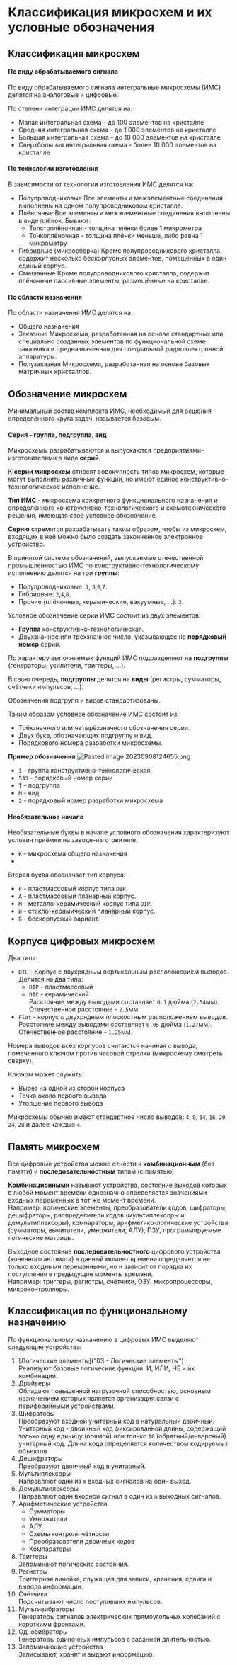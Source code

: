 # Классификация микросхем и их условные обозначения

## Классификация микросхем
#### По виду обрабатываемого сигнала

По виду обрабатываемого сигнала интегральные микросхемы (ИМС) делятся на аналоговые и цифровые.

По степени интеграции ИМС делятся на:
- Малая интегральная схема - до 100 элементов на кристалле
- Средняя интегральная схема - до 1 000 элементов на кристалле
- Большая интегральная схема - до 10 000 элементов на кристалле
- Сверхбольшая интегральная схема - более 10 000 элементов на кристалле

#### По технологии изготовления

В зависимости от технологии изготовления ИМС делятся на:
- Полупроводниковые
  Все элементы и межэлементные соединения выполнены на одном полупроводниковом кристалле.
- Плёночные
  Все элементы и межэлементные соединения выполнены в виде плёнок.
  Бывают:
  - Толстоплёночная - толщина плёнки более 1 микрометра
  - Тонкоплёночная - толщина плёнки меньше, либо равна 1 микрометру
- Гибридные (микросборка)
  Кроме полупроводникового кристалла, содержит несколько бескорпусных элементов, помещённых в один единый корпус.
- Смешанные
  Кроме полупроводникового кристалла, содержит плёночные пассивные элементы, размещённые на кристалле.

#### По области назначения

По области назначения ИМС делятся на:
- Общего назначения
- Заказные
  Микросхема, разработанная на основе стандартных или специально созданных элементов по функциональной схеме заказчика и предназначенная для специальной радиоэлектронной аппаратуры.
- Полузаказная
  Микросхема, разработанная на основе базовых матричных кристаллов.

## Обозначение микросхем

Минимальный состав комплекта ИМС, необходимый для решения определённого круга задач, называется базовым.

#### Серия - группа, подгруппа, вид

Микросхемы разрабатываются и выпускаются предприятиями-изготовителями в виде **серий**.

К **серии микросхем** относят совокупность типов микросхем, которые могут выполнять различные функции, но имеют единое конструктивно-технологическое исполнение.

**Тип ИМС** - микросхема конкретного функционального назначения и определённого конструктивно-технологического и схемотехнического решения, имеющая своё условное обозначение.

**Серию** стремятся разрабатывать таким образом, чтобы из микросхем, входящих в неё можно было создать законченное электронное устройство.

В принятой системе обозначений, выпускаемые отечественной промышленностью ИМС по конструктивно-технологическому исполнению делятся на три **группы**:
- Полупроводниковые: `1`, `5`,`6`,`7`.
- Гибридные: `2`,`4`,`8`.
- Прочие (плёночные, керамические, вакуумные, ...): `3`.

Условное обозначение серии ИМС состоит из двух элементов:
- **Группа** конструктивно-технологическая.
- Двухзначное или трёхзначное число, указывающее на **порядковый номер** серии.

По характеру выполняемых функций ИМС подразделяют на **подгруппы** (генераторы, усилители, триггеры, ...).

В свою очередь, **подгруппы** делятся на **виды** (регистры, сумматоры, счётчики импульсов, ...).

Обозначения подгрупп и видов стандартизованы.

Таким образом условное обозначение ИМС состоит из:
- Трёхзначного или четырёхзначного  обозначения серии.
- Двух букв, обозначающих подгруппу и вид.
- Порядкового номера разработки микросхемы.

**Пример обозначения**
![Pasted image 20230908124655.png](../Pasted%20image%2020230908124655.png#)
- `1` - группа конструктивно-технологическая
- `533` - порядковый номер серии
- `T` - подгруппа
- `M` - вид
- `2` - порядковый номер разработки микросхема

#### Необязательное начало

Необязательные буквы в начале условного обозначения характеризуют условия приёмки на заводе-изготовителе.
- `К` - микросхема общего назначения
- 
Вторая буква обозначает тип корпуса:
- `Р` - пластмассовый корпус типа `DIP`.
- `А` - пластмассовый планарный корпус.
- `М` - металло-керамический корпус типа `DIP`.
- `И` - стекло-керамический планарный корпус.
- `Б` - бескорпусный вариант.

## Корпуса цифровых микросхем

Два типа:
- `DIL` - Корпус с двухрядным вертикальным расположением выводов.  
    Делится на два типа:
	-  `DIP` - пластмассовый
	- `DIC` - керамический  
    Расстояние между выводами составляет `0.1` дюйма (`2.54`мм).  
    Отечественное расстояние - `2.5`мм.  
- `Flat` - корпус с двухрядным плоскостным расположением выводов.  
    Расстояние между выводами составляет `0.05` дюйма (`1.27`мм).  
    Отечественное расстояние - `1.25`мм.

Номера выводов всех корпусов считаются начиная с вывода, помеченного ключом против часовой стрелки (микросхему смотреть сверху).

Ключом может служить:
- Вырез на одной из сторон корпуса
- Точка около первого вывода
- Утолщение первого вывода

Микросхемы обычно имеют стандартное число выводов: `4`, `8`, `14`, `16`, `20`, `24`, `28` и далее каждые `4`.

## Память микросхем

Все цифровые устройства можно отнести к **комбинационным** (без памяти) и **последовательностным** типам (с памятью).

**Комбинационными** называют устройства, состояние выходов которых в любой момент времени однозначно определяется значениями входных переменных в тот же момент времени.  
Например: логические элементы, преобразователи кодов, шифраторы, дешифраторы, распределители кодов (мультиплексоры и демультиплексоры), компараторы, арифметико-логические устройства (сумматоры, вычитатели, умножители, АЛУ), ПЗУ, программируемые логические матрицы.

Выходное состояние **последовательностного** цифрового устройства (конечного автомата) в данный момент времени определяется не только входными переменными, но и зависит от порядка их поступления в предыдущие моменты времени.  
Например: триггеры, регистры, счётчики, ОЗУ, микропроцессоры, микроконтроллеры.

## Классификация по функциональному назначению

По функциональному назначению в цифровых ИМС выделяют следующие устройства:
1. [Логические элементы]("03 - Логические элементы")  
    Реализуют базовые логические функции: И, ИЛИ, НЕ и их комбинации.
2. Драйверы  
    Обладают повышенной нагрузочной способностью, основным назначением которых является организация связи с периферийными устройствами.
3. Шифраторы  
    Преобразуют входной унитарный код в натуральный двоичный.  
    Унитарный код - двоичный код фиксированной длины, содержащий только одну единицу (прямой) или только `10` (обратный/инверсный) унитарный код. Длина кода определяется количеством кодируемых объектов
4. Дешифраторы  
    Преобразуют двоичный код в унитарный.
5. Мультиплексоры  
    Направляют один из `m` входных сигналов на один выход.
6. Демультиплексоры  
    Направляют один входной сигнал в один из `m` выходных сигналов.
7. Арифметические устройства
    - Сумматоры
    - Умножители
    - АЛУ
    - Схемы контроля чётности
    - Преобразователи двоичных кодов
    - Компараторы
8. Триггеры  
    Запоминают логические состояния.
9. Регистры  
    Триггерная линейка, служащая для записи, хранения, сдвига и вывода информации.
10. Счётчики  
    Подсчитывают число поступивших импульсов.
11. Мультивибраторы  
    Генераторы сигналов электрических прямоугольных колебаний с короткими фронтами.
12. Одновибраторы  
    Генераторы одиночных импульсов с заданной длительностью.
13. Запоминающие устройства  
    Записывают, хранят и выдают информацию.